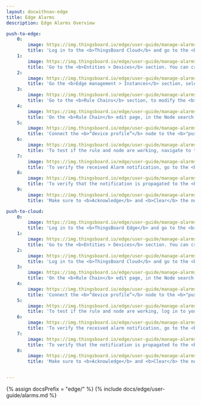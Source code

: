 ```yaml
---
layout: docwithnav-edge
title: Edge Alarms
description: Edge Alarms Overview

push-to-edge:
    0:
        image: https://img.thingsboard.io/edge/user-guide/manage-alarms/push-from-cloud-to-edge/0-device-profile-create-rule.png
        title: 'Log in to the <b>ThingsBoard Cloud</b> and go to the <b>Profiles > Device profiles</b> section to create or modify the Device profile. Select the appropriate <b>Default rule chain</b>. Then, configure the <b>Alarm Rule</b>.'
    1:
        image: https://img.thingsboard.io/edge/user-guide/manage-alarms/push-from-cloud-to-edge/1-assign-the-profile.png
        title: 'Go to the <b>Entities > Devices</b> section. You can create a new <b>Device</b> or edit the existing one. On the <b>"Device details"</b> page, assign newly created (or updated) <b>Device profile</b> to this <b>Device</b>. Click the <b>“Apply changes”</b> button.'
    2:
        image: https://img.thingsboard.io/edge/user-guide/manage-alarms/push-from-cloud-to-edge/2-assign-device-toEdge.png
        title: 'Go the <b>Edge management > Instances</b> section, select the <b>“Manage devices”</b> option and assign this device to the <b>Edge</b> instance.'
    3:
        image: https://img.thingsboard.io/edge/user-guide/manage-alarms/push-from-cloud-to-edge/3-rule-chain-section.png
        title: 'Go to the <b>Rule Chains</b> section, to modify the <b>Rule Chain</b> you have assigned to the <b>Device profile</b>.'
    4:
        image: https://img.thingsboard.io/edge/user-guide/manage-alarms/push-from-cloud-to-edge/4-push-node.png
        title: 'On the <b>Rule Chain</b> edit page, in the Node search bar find the <b>"push to edge"</b> node. It pushes messages from Cloud to Edge. Once message arrives to this node it will be converted into Edge event and saved to the local database. Drag and drop the node onto the <b>Rule Chain sheet</b>. Then, in the <b>"Add rule node"</b> pop-up window enter the node title and select the <b>"Server attributes"</b> option in the <b>"Entity attributes scope"</b> field. Click the <b>"Add"</b> button to proceed.'
    5:
        image: https://img.thingsboard.io/edge/user-guide/manage-alarms/push-from-cloud-to-edge/5-select-link-labels.png
        title: 'Connect the <b>“device profile”</b> node to the <b>"push to edge"</b> node and set the <b>“Alarm Created”</b>, <b>“Alarm Updated”</b>, <b>“Alarm Severity Updated”</b>, and <b>“Alarm Cleared”</b> link labels. Click the <b>“Apply changes”</b> button in the <b>Rule Chain sheet</b>.'
    6:
        image: https://img.thingsboard.io/edge/user-guide/manage-alarms/push-from-cloud-to-edge/6-telemetry.png
        title: 'To test if the rule and node are working, navigate to the <b>Entities > Devices</b> section, find your <b>Device</b> and open the <b>"Device details"</b> page. Click the <b>"Check connectivity"</b> button. Trigger the <b>Alarm Rule</b> by executing the corresponding command in the terminal.'
    7:
        image: https://img.thingsboard.io/edge/user-guide/manage-alarms/push-from-cloud-to-edge/7-verify-alarm-on-cloud.png
        title: 'To verify the received Alarm notification, go to the <b>Entities > Devices</b> section, open the <b>"Device details"</b> page and select the <b>“Alarm”</b> tab. You also can view the incoming Alarm notification in the Notification center.'
    8:
        image: https://img.thingsboard.io/edge/user-guide/manage-alarms/push-from-cloud-to-edge/8-verify-alarm-on-edge.png
        title: 'To verify that the notification is propagated to the <b>Edge</b>, log in to the <b>Edge</b> instance and go to the <b>Entities > Devices</b> section, open the <b>"Device details"</b> page and select the <b>“Alarm”</b> tab.'
    9:
        image: https://img.thingsboard.io/edge/user-guide/manage-alarms/push-from-cloud-to-edge/9-acknowledge-clear.png
        title: 'Make sure to <b>Acknowledge</b> and <b>Clear</b> the notification after you received it. You can do it on either the <b>Cloud</b> or the <b>Edge</b>. If the <b>Uncleared Alarm</b> exists, it will be updated, instead of being created.'

push-to-cloud:
    0:
        image: https://img.thingsboard.io/edge/user-guide/manage-alarms/push-from-edge-to-cloud/0-device-profile.png
        title: 'Log in to the <b>ThingsBoard Edge</b> and go to the <b>Profiles > Device profiles</b> section to create or edit the <b>Device profile</b>. Select the appropriate <b>Default rule chain</b>. Set the <b>Alarm Rule</b>.'
    1:
        image: https://img.thingsboard.io/edge/user-guide/manage-alarms/push-from-edge-to-cloud/1-assign-profile.png
        title: 'Go to the <b>Entities > Devices</b> section. You can create a new device or edit the existing one. On the <b>"Device details"</b> page, assign newly created (or updated) <b>Device profile</b> to this device. Click the <b>“Apply changes”</b> button.'
    2:
        image: https://img.thingsboard.io/edge/user-guide/manage-alarms/push-from-edge-to-cloud/2-rule-chain-template.png
        title: 'Log in to the <b>ThingsBoard Cloud</b> and go to the <b>Edge management > Rule chain templates</b> section to modify the <b>Rule Chain</b> you have assigned to the <b>Device profile</b>. <i>Note: If you use <b>Edge version 4.0</b>, you can proceed with <b>Rule Chain</b> configurations on the <b>Edge</b> instance.</i>'
    3:
        image: https://img.thingsboard.io/edge/user-guide/manage-alarms/push-from-edge-to-cloud/3-push-to-cloud-settings.png
        title: 'On the <b>Rule Chain</b> edit page, in the Node search bar find the <b>"push to cloud"</b> node. It pushes messages from <b>Edge</b> to <b>Cloud</b>. Once message arrives to this node it will be converted into Cloud event and saved to the local database. Drag and drop the node onto the <b>Rule Chain sheet</b>. Then, in the <b>"Add rule node"</b> pop-up window enter the node title and select the <b>"Server attributes"</b> option in the <b>"Entity attributes scope"</b> field. Click the <b>"Add"</b> button to proceed.'
    4:
        image: https://img.thingsboard.io/edge/user-guide/manage-alarms/push-from-edge-to-cloud/4-push-to-cloud-node.png
        title: 'Connect the <b>“device profile”</b> node to the <b>"push to edge"</b> node and set the <b>“Alarm Created”</b>, <b>“Alarm Updated”</b>, <b>“Alarm Severity Updated”</b>, and <b>“Alarm Cleared”</b> link labels. Click the <b>“Apply changes”</b> button in the <b>Rule Chain sheet</b>.'
    5:
        image: https://img.thingsboard.io/edge/user-guide/manage-alarms/push-from-edge-to-cloud/5-send-telemetry-command.png
        title: 'To test if the rule and node are working, log in to your <b>Edge</b> instance and navigate to the <b>Entities > Devices</b> section. Find your device and open the <b>"Device details"</b> page. Click the <b>"Check connectivity"</b> button. Trigger the <b>Alarm Rule</b> by executing the corresponding command in the terminal.'
    6:
        image: https://img.thingsboard.io/edge/user-guide/manage-alarms/push-from-edge-to-cloud/6-check-alarm-on-edge.png
        title: 'To verify the received alarm notification, go to the <b>Entities > Devices</b> section, open the <b>"Device details"</b> page and select the <b>“Alarm”</b> tab. You also can view the incoming alarm notification in the <b>Notification center</b>.'
    7:
        image: https://img.thingsboard.io/edge/user-guide/manage-alarms/push-from-edge-to-cloud/7-check-alarm-on-cloud.png
        title: 'To verify that the notification is propagated to the <b>Cloud</b>, log in to the <b>ThingsBoard Cloud (Server)</b> and go to the <b>Entities > Devices</b> section, open the <b>"device details"</b> page and select the <b>“Alarm”</b> tab.'
    8:
        image: https://img.thingsboard.io/edge/user-guide/manage-alarms/push-from-edge-to-cloud/8-acknowledge-clear.png
        title: 'Make sure to <b>Acknowledge</b> and <b>Clear</b> the notification after you received it. You can do it on either the <b>Cloud</b> or the <b>Edge</b>. If the <b>Uncleared Alarm</b> exists, it will be updated, instead of being created.'


---
```


{% assign docsPrefix = "edge/" %}
{% include docs/edge/user-guide/alarms.md %}